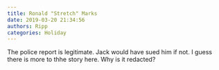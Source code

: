 ```yaml
---
title: Ronald "Stretch" Marks
date: 2019-03-20 21:34:56
authors: Ripp
categories: Holiday
---
```


 The police report is legitimate. Jack would have sued him if not. I guess there is more to thhe story here. Why is it redacted?